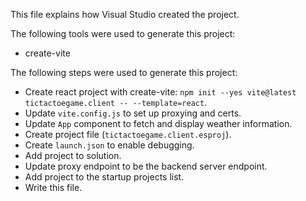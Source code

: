 This file explains how Visual Studio created the project.

The following tools were used to generate this project:
- create-vite

The following steps were used to generate this project:
- Create react project with create-vite: `npm init --yes vite@latest tictactoegame.client -- --template=react`.
- Update `vite.config.js` to set up proxying and certs.
- Update `App` component to fetch and display weather information.
- Create project file (`tictactoegame.client.esproj`).
- Create `launch.json` to enable debugging.
- Add project to solution.
- Update proxy endpoint to be the backend server endpoint.
- Add project to the startup projects list.
- Write this file.
